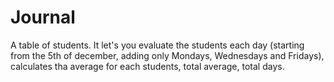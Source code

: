 # Journal
A table of students. It let's you evaluate the students each day (starting from the 5th of december, adding only Mondays, Wednesdays and Fridays), calculates tha average for each students, total average, total days.
